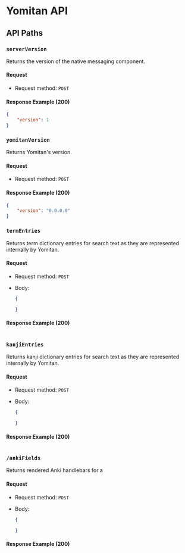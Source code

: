 # Yomitan API

## API Paths

### `serverVersion`

Returns the version of the native messaging component.

#### Request

- Request method: `POST`

#### Response Example (200)

```json
{
    "version": 1
}
```

### `yomitanVersion`

Returns Yomitan's version.

#### Request

- Request method: `POST`

#### Response Example (200)

```json
{
    "version": "0.0.0.0"
}
```

### `termEntries`

Returns term dictionary entries for search text as they are represented internally by Yomitan.

#### Request

- Request method: `POST`

- Body: 
    ```json
    {

    }
    ```

#### Response Example (200)

```json

```

### `kanjiEntries`

Returns kanji dictionary entries for search text as they are represented internally by Yomitan.

#### Request

- Request method: `POST`

- Body: 
    ```json
    {

    }
    ```

#### Response Example (200)

```json

```

### `/ankiFields`

Returns rendered Anki handlebars for a 

#### Request

- Request method: `POST`

- Body: 
    ```json
    {

    }
    ```

#### Response Example (200)

```json

```
